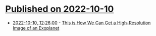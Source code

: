 # [Published on 2022-10-10](index.md)

* [2022-10-10, 12:26:00](https://soylentnews.org/article.pl?sid=22/10/09/1548226&from=rss) - [This is How We Can Get a High-Resolution Image of an Exoplanet](https://soylentnews.org/article.pl?sid=22/10/09/1548226&from=rss)
